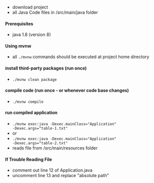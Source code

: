 - download project
- all Java Code files in /src/main/java folder

#### Prerequisites
- java 1.8 (version 8)

#### Using mvnw
- all <code>./mvnw</code> commands should be executed at project home directory

#### install third-party packages (run once)
- <code>./mvnw clean package</code>

#### compile code (run once - or whenever code base changes)
- <code>./mvnw compile</code>

#### run compiled application
- <code>./mvnw exec:java -Dexec.mainClass="Application" -Dexec.args="table-1.txt"</code>
- or
- <code>./mvnw exec:java -Dexec.mainClass="Application" -Dexec.args="table-2.txt"</code>
- reads file from /src/main/resources folder

#### If Trouble Reading File
- comment out line 12 of Application.java
- uncomment line 13 and replace "absolute path"
  